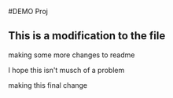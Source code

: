 #DEMO Proj
## This is a modification to the file

making some more changes to readme

I hope this isn't musch of a problem

making this final change
